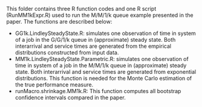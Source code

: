 This folder contains three R function codes and one R script (RunMM1kExpr.R) used to run the M/M/1/k queue example presented in the paper. The functions are described below:
* GG1k.LindleySteadyState.R: simulates one observation of time in system of a job in the G/G/1/k queue in (approximate) steady state. Both interarrival and service times are generated from the empirical distributions constructed from input data.
* MM1k.LindleySteadyState.Parametric.R: simulates one observation of time in system of a job in the M/M/1/k queue in (approximate) steady state. Both interarrival and service times are generated from exponential distributions. This function is needed for the Monte Carlo estimation of the true performance measure. 
* runMacro.shrinkage.MM1k.R: This function computes all bootstrap confidence intervals compared in the paper. 
